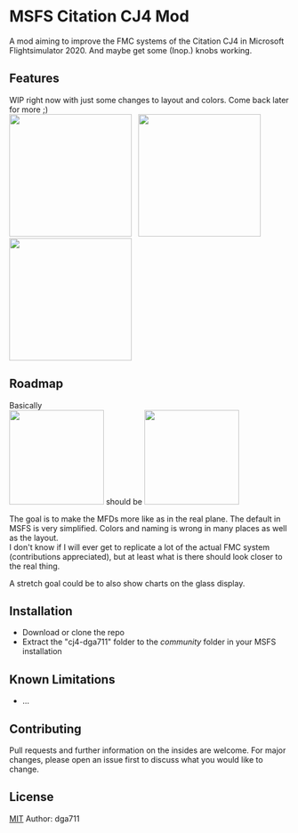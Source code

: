 # MSFS Citation CJ4 Mod

A mod aiming to improve the FMC systems of the Citation CJ4 in Microsoft Flightsimulator 2020. And maybe get some (Inop.) knobs working.

## Features

WIP right now with just some changes to layout and colors. Come back later for more ;)  
<img src="https://i.imgur.com/eev61OP.png" width="220" />&nbsp;&nbsp;&nbsp;<img src="https://i.imgur.com/CvPzJoS.png" width="220" />&nbsp;&nbsp;&nbsp;<img src="https://i.imgur.com/fCqIT59.png" width="220" />

## Roadmap

Basically  
<img src="https://i.imgur.com/k9qeuWs.png" width="170" /> should be <img src="https://i.imgur.com/5eFDyVU.png" width="170" />

The goal is to make the MFDs more like as in the real plane. The default in MSFS is very simplified. Colors and naming is wrong in many places as well as the layout.  
I don't know if I will ever get to replicate a lot of the actual FMC system (contributions appreciated), but at least what is there should look closer to the real thing.

A stretch goal could be to also show charts on the glass display.

## Installation

* Download or clone the repo
* Extract the "cj4-dga711" folder to the _community_ folder in your MSFS installation

## Known Limitations

* ...

## Contributing
Pull requests and further information on the insides are welcome. For major changes, please open an issue first to discuss what you would like to change.

## License
[MIT](https://choosealicense.com/licenses/mit/)
Author: dga711
